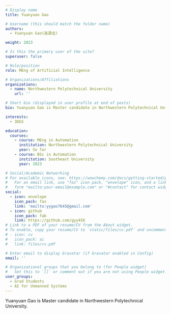 ```yaml
---
# Display name
title: Yuanyuan Gao

# Username (this should match the folder name)
authors:
  - Yuanyuan Gao(高源远)

weight: 2023

# Is this the primary user of the site?
superuser: false

# Role/position
role: MEng of Artificial Intelligence

# Organizations/Affiliations
organizations:
  - name: Northwestern Polytechnical University
    url: ''

# Short bio (displayed in user profile at end of posts)
bio: Yuanyuan Gao is Master candidate in Northwestern Polytechnical University.

interests:
  - 3DGS

education:
  courses:
    - course: MEng in Automation
      institution: Northwestern Polytechnical University
      year: So far
    - course: BSc in Automation
      institution: Southeast University
      year: 2023

# Social/Academic Networking
# For available icons, see: https://wowchemy.com/docs/getting-started/page-builder/#icons
#   For an email link, use "fas" icon pack, "envelope" icon, and a link in the
#   form "mailto:your-email@example.com" or "#contact" for contact widget.
social:
  - icon: envelope
    icon_pack: fas
    link: 'mailto:yygao7645@gmail.com'
  - icon: github
    icon_pack: fab
    link: https://github.com/gyy456
# Link to a PDF of your resume/CV from the About widget.
# To enable, copy your resume/CV to `static/files/cv.pdf` and uncomment the lines below.
# - icon: cv
#   icon_pack: ai
#   link: files/cv.pdf

# Enter email to display Gravatar (if Gravatar enabled in Config)
email: ''

# Organizational groups that you belong to (for People widget)
#   Set this to `[]` or comment out if you are not using People widget.
user_groups:
  - Grad Students
  - AI for Unmanned Systems
---
```


Yuanyuan Gao is Master candidate in Northwestern Polytechnical University.